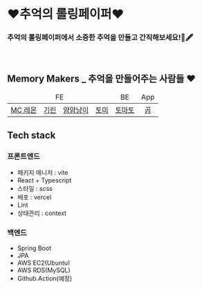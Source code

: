# ❤추억의 롤링페이퍼❤

### 추억의 롤링페이퍼에서 소중한 추억을 만들고 간직해보세요!📜🖋

<br/>

## Memory Makers \_ 추억을 만들어주는 사람들 ❤

<table style="text-align:center">
<thead>
<td colspan="4">FE</td>
<td>BE</td>
<td>App</td>
<thead>
<tbody>
<td><a href="https://github.com/zellytozelly">MC 레몬</a></td>
<td><a href="https://github.com/kyhyun">기린</td>
<td><a href="https://github.com/YumYumNyang">얌얌냥이</td>
<td><a href="https://github.com/JewonYeon">토미</td>
<td><a href="https://github.com/devMtn30">토마토</td>
<td><a href="https://github.com/Luceta">곰</td>
</tbody>
</table>

## Tech stack

### 프론트엔드

- 패키지 매니저 : vite
- React + Typescript
- 스타일 : scss
- 배포 : vercel
- Lint
- 상태관리 : context

### 백엔드

- Spring Boot
- JPA
- AWS EC2(Ubuntu)
- AWS RDS(MySQL)
- Github Action(예정)
